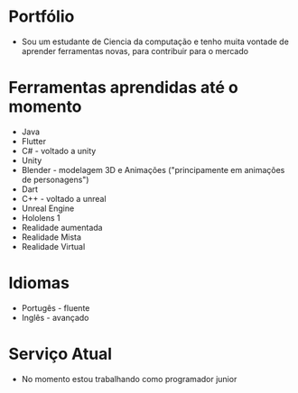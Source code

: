# Portfólio

* Sou um estudante de Ciencia da computação e tenho muita vontade de aprender ferramentas novas, para contribuir para o mercado

# Ferramentas aprendidas até o momento 

* Java
* Flutter
* C# - voltado a unity
* Unity
* Blender - modelagem 3D e Animações ("principamente em animações de personagens")
* Dart
* C++ - voltado a unreal
* Unreal Engine
* Hololens 1
* Realidade aumentada
* Realidade Mista
* Realidade Virtual

# Idiomas
 * Portugês - fluente
 * Inglês - avançado

# Serviço Atual
 
 * No momento estou trabalhando como programador junior 
